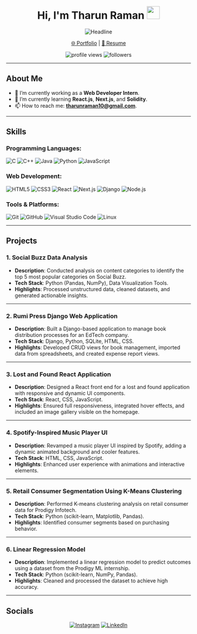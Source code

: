 <div align="center">
  <h1>Hi, I'm Tharun Raman <img src="https://media.giphy.com/media/hvRJCLFzcasrR4ia7z/giphy.gif" width="35"></h1>
<img src="https://readme-typing-svg.herokuapp.com?color=%236FDA44&size=32&center=true&vCenter=true&width=600&height=50&lines=Web+Developer;Computer+Science+Student" alt="Headline">
  <p><a href="https://myportfoliositeee.netlify.app/" target="_blank">🌐 Portfolio</a> | <a href="https://drive.google.com/file/d/1mKdCFkK3DRA2WBzYKmNAZnLYJ7wR0PSP/view?usp=drivesdk" target="_blank">📄 Resume</a></p>
  <img src="https://komarev.com/ghpvc/?username=tharun977&style=for-the-badge&logo=github" alt="profile views">
  <img src="https://img.shields.io/github/followers/tharun977?style=for-the-badge&logo=github" alt="followers">
</div>

---

## About Me

- 🔭 I’m currently working as a **Web Developer Intern**.
- 🌱 I’m currently learning **React.js**, **Next.js**, and **Solidity**.
- 📫 How to reach me: **[tharunraman10@gmail.com](mailto:tharunraman10@gmail.com)**.

---

## Skills

### Programming Languages:
![C](https://img.shields.io/badge/c-%2300599C?style=for-the-badge&logo=c&logoColor=white)
![C++](https://img.shields.io/badge/c++-%2300599C.svg?style=for-the-badge&logo=c%2B%2B&logoColor=white)
![Java](https://img.shields.io/badge/java-%23ED8B00.svg?style=for-the-badge&logo=java&logoColor=white)
![Python](https://img.shields.io/badge/python-3670A0?style=for-the-badge&logo=python&logoColor=ffdd54)
![JavaScript](https://img.shields.io/badge/javascript-%23323330.svg?style=for-the-badge&logo=javascript&logoColor=%23F7DF1E)

### Web Development:
![HTML5](https://img.shields.io/badge/html5-%23E34F26.svg?style=for-the-badge&logo=html5&logoColor=white)
![CSS3](https://img.shields.io/badge/css3-%231572B6.svg?style=for-the-badge&logo=css3&logoColor=white)
![React](https://img.shields.io/badge/react-%2320232a.svg?style=for-the-badge&logo=react&logoColor=%2361DAFB)
![Next.js](https://img.shields.io/badge/next.js-%23000000.svg?style=for-the-badge&logo=next.js&logoColor=white)
![Django](https://img.shields.io/badge/django-%23092E20.svg?style=for-the-badge&logo=django&logoColor=white)
![Node.js](https://img.shields.io/badge/node.js-6DA55F?style=for-the-badge&logo=node.js&logoColor=white)

### Tools & Platforms:
![Git](https://img.shields.io/badge/git-%23F05032.svg?style=for-the-badge&logo=git&logoColor=white)
![GitHub](https://img.shields.io/badge/github-%23181717.svg?style=for-the-badge&logo=github&logoColor=white)
![Visual Studio Code](https://img.shields.io/badge/VS%20Code-%23007ACC.svg?style=for-the-badge&logo=visual-studio-code&logoColor=white)
![Linux](https://img.shields.io/badge/Linux-FCC624.svg?style=for-the-badge&logo=linux&logoColor=black)

---

## Projects



### 1. Social Buzz Data Analysis
- **Description**: Conducted analysis on content categories to identify the top 5 most popular categories on Social Buzz.
- **Tech Stack**: Python (Pandas, NumPy), Data Visualization Tools.
- **Highlights**: Processed unstructured data, cleaned datasets, and generated actionable insights.

---

### 2. Rumi Press Django Web Application
- **Description**: Built a Django-based application to manage book distribution processes for an EdTech company.
- **Tech Stack**: Django, Python, SQLite, HTML, CSS.
- **Highlights**: Developed CRUD views for book management, imported data from spreadsheets, and created expense report views.

---

### 3. Lost and Found React Application
- **Description**: Designed a React front end for a lost and found application with responsive and dynamic UI components.
- **Tech Stack**: React, CSS, JavaScript.
- **Highlights**: Ensured full responsiveness, integrated hover effects, and included an image gallery visible on the homepage.

---

### 4. Spotify-Inspired Music Player UI
- **Description**: Revamped a music player UI inspired by Spotify, adding a dynamic animated background and cooler features.
- **Tech Stack**: HTML, CSS, JavaScript.
- **Highlights**: Enhanced user experience with animations and interactive elements.

---

### 5. Retail Consumer Segmentation Using K-Means Clustering
- **Description**: Performed K-means clustering analysis on retail consumer data for Prodigy Infotech.
- **Tech Stack**: Python (scikit-learn, Matplotlib, Pandas).
- **Highlights**: Identified consumer segments based on purchasing behavior.

---

### 6. Linear Regression Model
- **Description**: Implemented a linear regression model to predict outcomes using a dataset from the Prodigy ML internship.
- **Tech Stack**: Python (scikit-learn, NumPy, Pandas).
- **Highlights**: Cleaned and processed the dataset to achieve high accuracy.

---



## Socials

<p align="center">
  <a href="https://instagram.com/tharun_10" target="_blank"><img src="https://img.shields.io/badge/Instagram-%23E4405F?style=for-the-badge&logo=instagram&logoColor=white" alt="Instagram"></a>
  <a href="https://linkedin.com/in/tharunraman" target="_blank"><img src="https://img.shields.io/badge/LinkedIn-%230077B5?style=for-the-badge&logo=linkedin&logoColor=white" alt="LinkedIn"></a>
</p>


